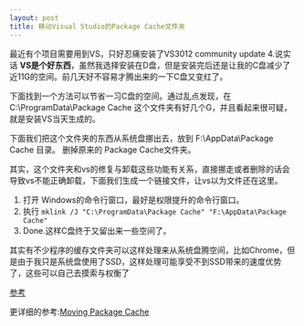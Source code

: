 ```yaml
---
layout: post
title: 移动Visual Studio的Package Cache文件夹
---
```


最近有个项目需要用到VS，只好忍痛安装了VS3012 community update 4.说实话 **VS是个好东西**，虽然我选择安装在D盘，但是安装完后还是让我的C盘减少了近11G的空间。前几天好不容易才腾出来的一下C盘又变红了。

下面找到一个方法可以节省一习C盘的空间。通过乱点发现，在 C:\ProgramData\Package Cache 这个文件夹有好几个G，并且看起来很可疑，就是安装VS当天生成的。

下面我们把这个文件夹的东西从系统盘挪出去，放到 F:\AppData\Package Cache 目录。 删掉原来的 Package Cache文件夹。

其实，这个文件夹和vs的修复与卸载这些功能有关系，直接挪走或者删除的话会导致vs不能正确卸载，下面我们生成一个链接文件，让vs以为文件还在这里。

1. 打开 Windows的命令行窗口，最好是权限提升的命令行窗口。
2. 执行 ```mklink /J "C:\ProgramData\Package Cache" "F:\AppData\Package Cache"```
3. Done.这样C盘终于又留出来一些空间了。

其实有不少程序的缓存文件夹可以这样处理来从系统盘腾空间，比如Chrome，但是由于我只是系统盘使用了SSD，这样处理可能享受不到SSD带来的速度优势了，这些可以自己去摸索与权衡了

[参考](http://superuser.com/questions/455853/can-i-delete-the-the-folder-c-programdata-package-cache)

更详细的参考:[Moving Package Cache](http://flightsimeindhoven.nl/?page_id=10371)